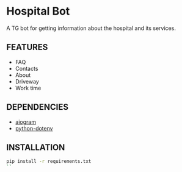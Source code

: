 # Hospital Bot

A TG bot for getting information about the hospital and its services.

## FEATURES

* FAQ
* Contacts
* About
* Driveway
* Work time

## DEPENDENCIES

* [aiogram](https://github.com/aiogram/aiogram)
* [python-dotenv](https://github.com/theskumar/python-dotenv)

## INSTALLATION

```bash
pip install -r requirements.txt
``